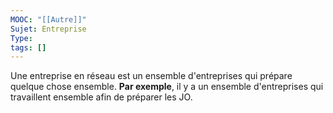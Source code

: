 ```yaml
---
MOOC: "[[Autre]]"
Sujet: Entreprise
Type: 
tags: []
---
```

Une entreprise en réseau est un ensemble d'entreprises qui prépare quelque chose ensemble. **Par exemple**, il y a un ensemble d'entreprises qui travaillent ensemble afin de préparer les JO.